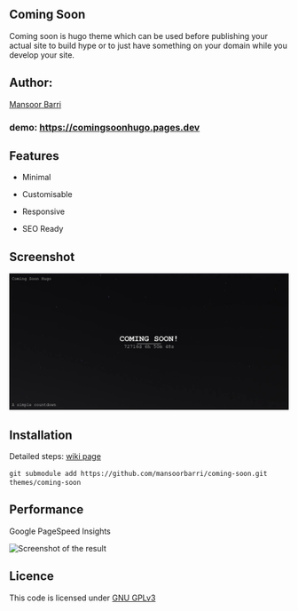 ## Coming Soon

Coming soon is hugo theme which can be used before publishing your actual site to build hype or to just have something on your domain while you develop your site. 

## Author:

[Mansoor Barri](https://mansoorbarri.com)

### demo: https://comingsoonhugo.pages.dev

## Features

- Minimal 

- Customisable 

- Responsive

- SEO Ready 

## Screenshot

![Screenshot of the demo site](/sitescreenshot.png)

## Installation

Detailed steps: [wiki page](https://mansoorbarri.com/downloads/comingsoonhugo)

```git
git submodule add https://github.com/mansoorbarri/coming-soon.git themes/coming-soon
```

## Performance

Google PageSpeed Insights

![Screenshot of the result]()

## Licence

This code is licensed under [GNU GPLv3](https://github.com/mansoorbarri/coming-soon/)
